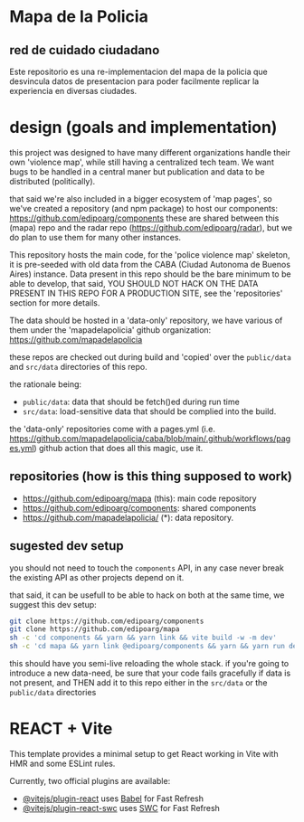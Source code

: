 # Mapa de la Policia
## red de cuidado ciudadano

Este repositorio es una re-implementacion del mapa de la policia que desvincula datos de presentacion para poder facilmente replicar la experiencia en diversas ciudades.

# design (goals and implementation)
this project was designed to have many different organizations handle their own 'violence map', while still having a centralized tech team. We want bugs to be handled in a central maner but publication and data to be distributed (politically).

that said we're also included in a bigger ecosystem of 'map pages', so we've created a repository (and npm package) to host our components: https://github.com/edipoarg/components these are shared between this (mapa) repo and the radar repo (https://github.com/edipoarg/radar), but we do plan to use them for many other instances.

This repository hosts the main code, for the 'police violence map' skeleton, it is pre-seeded with old data from the CABA (Ciudad Autonoma de Buenos Aires) instance. Data present in this repo should be the bare minimum to be able to develop, that said, YOU SHOULD NOT HACK ON THE DATA PRESENT IN THIS REPO FOR A PRODUCTION SITE, see the 'repositories' section for more details.

The data should be hosted in a 'data-only' repository, we have various of them under the 'mapadelapolicia' github organization: https://github.com/mapadelapolicia

these repos are checked out during build and 'copied' over the `public/data` and `src/data` directories of this repo.

the rationale being: 
 - `public/data`: data that should be fetch()ed during run time
 - `src/data`: load-sensitive data that should be complied into the build.

the 'data-only' repositories come with a pages.yml (i.e. https://github.com/mapadelapolicia/caba/blob/main/.github/workflows/pages.yml) github action that does all this magic, use it.


## repositories (how is this thing supposed to work)

- https://github.com/edipoarg/mapa (this): main code repository
- https://github.com/edipoarg/components: shared components
- https://github.com/mapadelapolicia/ (*): data repository.

## sugested dev setup

you should not need to touch the `components` API, in any case never break the existing API as other projects depend on it.

that said, it can be usefull to be able to hack on both at the same time, we suggest this dev setup:

``` sh
git clone https://github.com/edipoarg/components
git clone https://github.com/edipoarg/mapa
sh -c 'cd components && yarn && yarn link && vite build -w -m dev'
sh -c 'cd mapa && yarn link @edipoarg/components && yarn && yarn run dev'
```

this should have you semi-live reloading the whole stack.
if you're going to introduce a new data-need, be sure that your code fails gracefully if data is not present, and THEN add it to this repo either in the `src/data` or the `public/data` directories

# REACT + Vite

This template provides a minimal setup to get React working in Vite with HMR and some ESLint rules.

Currently, two official plugins are available:

- [@vitejs/plugin-react](https://github.com/vitejs/vite-plugin-react/blob/main/packages/plugin-react/README.md) uses [Babel](https://babeljs.io/) for Fast Refresh
- [@vitejs/plugin-react-swc](https://github.com/vitejs/vite-plugin-react-swc) uses [SWC](https://swc.rs/) for Fast Refresh
